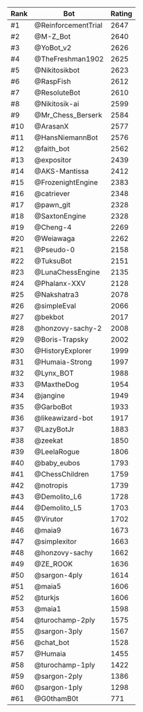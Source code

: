 Rank|Bot|Rating
---|---|---
#1|@ReinforcementTrial|2647
#2|@M-Z_Bot|2640
#3|@YoBot_v2|2626
#4|@TheFreshman1902|2625
#5|@Nikitosikbot|2623
#6|@RaspFish|2612
#7|@ResoluteBot|2610
#8|@Nikitosik-ai|2599
#9|@Mr_Chess_Berserk|2584
#10|@ArasanX|2577
#11|@HansNiemannBot|2576
#12|@faith_bot|2562
#13|@expositor|2439
#14|@AKS-Mantissa|2412
#15|@FrozenightEngine|2383
#16|@catriever|2348
#17|@pawn_git|2328
#18|@SaxtonEngine|2328
#19|@Cheng-4|2269
#20|@Weiawaga|2262
#21|@Pseudo-0|2158
#22|@TuksuBot|2151
#23|@LunaChessEngine|2135
#24|@Phalanx-XXV|2128
#25|@Nakshatra3|2078
#26|@simpleEval|2066
#27|@bekbot|2017
#28|@honzovy-sachy-2|2008
#29|@Boris-Trapsky|2002
#30|@HistoryExplorer|1999
#31|@Humaia-Strong|1997
#32|@Lynx_BOT|1988
#33|@MaxtheDog|1954
#34|@jangine|1949
#35|@GarboBot|1933
#36|@likeawizard-bot|1917
#37|@LazyBotJr|1883
#38|@zeekat|1850
#39|@LeelaRogue|1806
#40|@baby_eubos|1793
#41|@ChessChildren|1759
#42|@notropis|1739
#43|@Demolito_L6|1728
#44|@Demolito_L5|1703
#45|@Virutor|1702
#46|@maia9|1673
#47|@simplexitor|1663
#48|@honzovy-sachy|1662
#49|@ZE_ROOK|1636
#50|@sargon-4ply|1614
#51|@maia5|1606
#52|@turkjs|1606
#53|@maia1|1598
#54|@turochamp-2ply|1575
#55|@sargon-3ply|1567
#56|@chat_bot|1528
#57|@Humaia|1455
#58|@turochamp-1ply|1422
#59|@sargon-2ply|1386
#60|@sargon-1ply|1298
#61|@G0thamB0t|771
